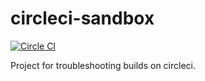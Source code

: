 # circleci-sandbox

[![Circle CI](https://circleci.com/gh/samstav/circleci-sandbox/tree/master.svg?style=shield)](https://circleci.com/gh/samstav/circleci-sandbox/tree/master)

Project for troubleshooting builds on circleci. 
